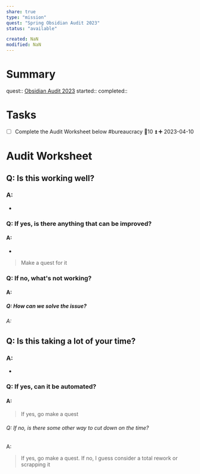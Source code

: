 ```yaml
---
share: true
type: "mission"
quest: "Spring Obsidian Audit 2023"
status: "available"

created: NaN 
modified: NaN
---
```

 
# Summary
quest:: [Obsidian Audit 2023](./Obsidian%20Audit%202023.md)
started:: 
completed::
# Tasks
- [ ] Complete the Audit Worksheet below #bureaucracy 🥄10 ⏫ ➕ 2023-04-10

# Audit Worksheet
## Q: Is this working well?
### A: 
- 
### Q: If yes, is there anything that can be improved?
#### A:
- 
> Make a quest for it
### Q: If no, what's not working?
#### A:

##### Q: How can we solve the issue?
###### A: 

## Q: Is this taking a lot of your time?
### A:
- 
### Q: If yes, can it be automated?
#### A: 
> If yes, go make a quest
###### Q: If no, is there some other way to cut down on the time?
A: 
> If yes, go make a quest. If no, I guess consider a total rework or scrapping it